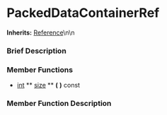 #  PackedDataContainerRef  
**Inherits:** [Reference](class_reference)\\n\\n
###  Brief Description  


###  Member Functions 
  * [int](class_int)  ** [size](#size) **  **(** **)** const

###  Member Function Description  
